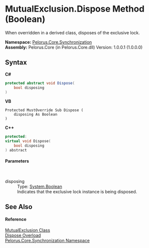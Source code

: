 # MutualExclusion.Dispose Method (Boolean)
 

When overridden in a derived class, disposes of the exclusive lock.

**Namespace:**&nbsp;<a href="3DF715C2">Pelorus.Core.Synchronization</a><br />**Assembly:**&nbsp;Pelorus.Core (in Pelorus.Core.dll) Version: 1.0.0.1 (1.0.0.0)

## Syntax

**C#**<br />
``` C#
protected abstract void Dispose(
	bool disposing
)
```

**VB**<br />
``` VB
Protected MustOverride Sub Dispose ( 
	disposing As Boolean
)
```

**C++**<br />
``` C++
protected:
virtual void Dispose(
	bool disposing
) abstract
```


#### Parameters
&nbsp;<dl><dt>disposing</dt><dd>Type: <a href="http://msdn2.microsoft.com/en-us/library/a28wyd50" target="_blank">System.Boolean</a><br />Indicates that the exclusive lock instance is being disposed.</dd></dl>

## See Also


#### Reference
<a href="516E972A">MutualExclusion Class</a><br /><a href="12B8A3DE">Dispose Overload</a><br /><a href="3DF715C2">Pelorus.Core.Synchronization Namespace</a><br />